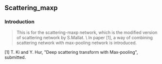 ## Scattering_maxp

### Introduction
> This is for the scattering-maxp network, which is the modified version of scattering network by S.Mallat. \\ In paper [1], a way of combining scattering network with max-pooling network is introduced.







[1] T. Ki and Y. Hur, "Deep scattering transform with Max-pooling", submitted.
